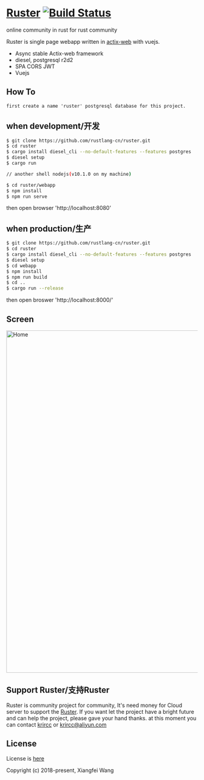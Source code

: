# [Ruster](http://ruster.xyz/) [![Build Status](https://travis-ci.org/rustlang-cn/ruster.svg?branch=master)](https://travis-ci.org/rustlang-cn/ruster)
online community in rust for rust community

Ruster is single page webapp written in [actix-web](https://github.com/actix/actix-web) with vuejs.

- Async stable Actix-web framework 
- diesel, postgresql r2d2
- SPA CORS JWT
- Vuejs

## How To

    first create a name 'ruster' postgresql database for this project.

## when development/开发

```bash
$ git clone https://github.com/rustlang-cn/ruster.git
$ cd ruster
$ cargo install diesel_cli --no-default-features --features postgres
$ diesel setup
$ cargo run

// another shell nodejs(v10.1.0 on my machine)

$ cd ruster/webapp
$ npm install
$ npm run serve
```

then open browser 'http://localhost:8080'

## when production/生产

```bash
$ git clone https://github.com/rustlang-cn/ruster.git
$ cd ruster
$ cargo install diesel_cli --no-default-features --features postgres
$ diesel setup
$ cd webapp
$ npm install
$ npm run build
$ cd ..
$ cargo run --release
```

then open broswer 'http://localhost:8000/'

## Screen

<img alt="Home" width="900" src="https://raw.githubusercontent.com/rustlang-cn/ruster/master/rust-cn.png">

## Support Ruster/支持Ruster

Ruster is community project for community, It's need money for Cloud server to support the [Ruster](http://ruster.xyz/). If you want let the project have a bright future and can help the project, please gave your hand thanks. at this moment you can contact [krircc](https://github.com/krircc) or krircc@aliyun.com

## License

License is [here](https://github.com/rustlang-cn/ruster/blob/master/LICENSE)

Copyright (c) 2018-present, Xiangfei Wang
